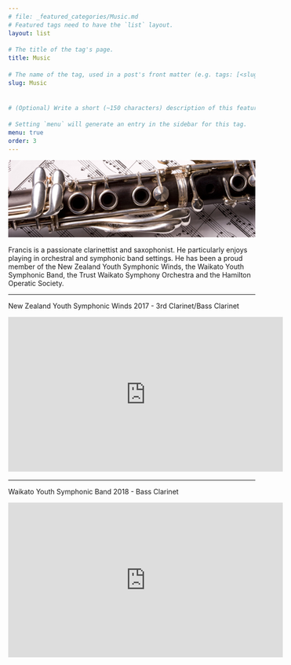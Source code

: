 ```yaml
---
# file: _featured_categories/Music.md
# Featured tags need to have the `list` layout.
layout: list

# The title of the tag's page.
title: Music

# The name of the tag, used in a post's front matter (e.g. tags: [<slug>]).
slug: Music


# (Optional) Write a short (~150 characters) description of this featured tag.

# Setting `menu` will generate an entry in the sidebar for this tag.
menu: true
order: 3
---
```

![image blackboard banner here](/assets/img/clarinet-header.jpg)
 
Francis is a passionate clarinettist and saxophonist. He particularly enjoys playing in orchestral and symphonic band settings. He has been a proud member of the New Zealand Youth Symphonic Winds, the Waikato Youth Symphonic Band, the Trust Waikato Symphony Orchestra and the Hamilton Operatic Society.

---
New Zealand Youth Symphonic Winds 2017 - 3rd Clarinet/Bass Clarinet
<iframe width="560" height="315" src="https://www.youtube.com/embed/dFn6qLjhEcE" frameborder="0" allow="accelerometer; autoplay; encrypted-media; gyroscope; picture-in-picture" allowfullscreen></iframe>

---
Waikato Youth Symphonic Band 2018 - Bass Clarinet
<iframe width="560" height="315" src="https://www.youtube.com/embed/9Wrx0HmLXgg?start=70" frameborder="0" allow="accelerometer; autoplay; encrypted-media; gyroscope; picture-in-picture" allowfullscreen></iframe>
